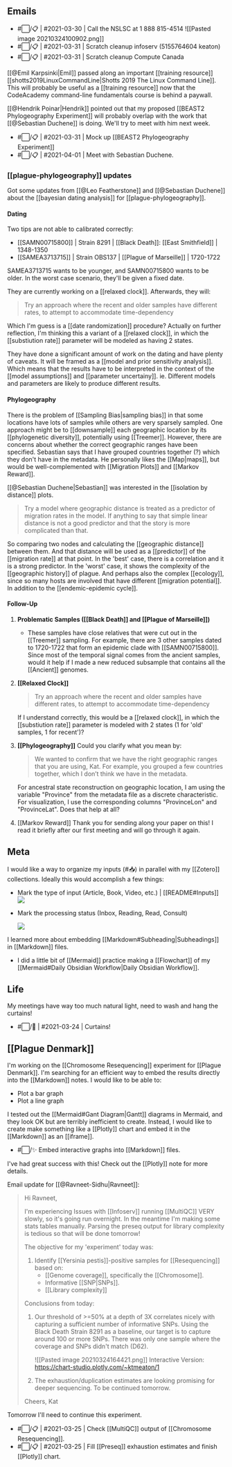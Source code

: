 ## Emails

- #⬜/📋 | #2021-03-30 | Call the NSLSC at 1 888 815-4514
![[Pasted image 20210324100902.png]]
- #⬜/📋 | #2021-03-31 | Scratch cleanup infoserv (5155764604 keaton)
- #⬜/📋 | #2021-03-31 | Scratch cleanup Compute Canada

[[@Emil Karpsinki|Emil]] passed along an important [[training resource]] [[shotts2019LinuxCommandLine|Shotts 2019 The Linux Command Line]]. This will probably be useful as a [[training resource]] now that the CodeAcademy command-line fundamentals course is behind a paywall.

[[@Hendrik Poinar|Hendrik]] pointed out that my proposed [[BEAST2 Phylogeography Experiment]] will probably overlap with the work that [[@Sebastian Duchene]] is doing. We'll try to meet with him next week.
- #⬜/📋 | #2021-03-31 | Mock up [[BEAST2 Phylogeography Experiment]]
- #⬜/📋 | #2021-04-01 | Meet with Sebastian Duchene.


### [[plague-phylogeography]] updates

Got some updates from [[@Leo Featherstone]] and [[@Sebastian Duchene]] about the [[bayesian dating analysis]] for [[plague-phylogeography]]. 

#### Dating

Two tips are not able to calibrated correctly:
- [[SAMN00715800]] | Strain 8291 | [[Black Death]]: [[East Smithfield]] | 1348-1350
- [[SAMEA3713715]] | Strain OBS137 | [[Plague of Marseille]] | 1720-1722

SAMEA3713715 wants to be younger, and SAMN00715800 wants to be older. In the worst case scenario, they'll be given a fixed date.

They are currently working on a [[relaxed clock]]. Afterwards, they will:

> Try an approach where the recent and older samples have different rates, to attempt to accommodate time-dependency

Which I'm guess is a [[date randomization]] procedure? Actually on further reflection, I'm thinking this a variant of a [[relaxed clock]], in which the [[substiution rate]] parameter will be modeled as having 2 states.

They have done a significant amount of work on the dating and have plenty of caveats. It will be framed as a [[model and prior sensitivity analysis]]. Which means that the results have to be interpreted in the context of the [[model assumptions]] and [[parameter uncertainy]]. ie. Different models and parameters are likely to produce different results.


#### Phylogeography

There is the problem of [[Sampling Bias|sampling bias]] in that some locations have lots of samples while others are very sparsely sampled. One approach might be to [[downsample]] each geographic location by its [[phylogenetic diversity]], potentially using [[Treemer]]. However, there are concerns about whether the correct geographic ranges have been specified. Sebastian says that I have grouped countries together (?) which they don't have in the metadata. He personally likes the [[Map|maps]], but would be well-complemented with [[Migration Plots]] and [[Markov Reward]].

[[@Sebastian Duchene|Sebastian]] was interested in the [[isolation by distance]] plots.

> Try a model where geographic distance is treated as a predictor of migration rates in the model. If anything to say that simple linear distance is not a good predictor and that the story is more complicated than that.

So comparing two nodes and calculating the [[geographic distance]] between them. And that distance will be used as a [[predictor]] of the [[migration rate]] at that point. In the 'best' case, there is a correlation and it is a strong predictor. In the 'worst' case, it shows the complexity of the [[geographic history]] of plague. And perhaps also the complex [[ecology]], since so many hosts are involved that have different [[migration potential]]. In addition to the [[endemic-epidemic cycle]].

#### Follow-Up

1. **Problematic Samples ([[Black Death]] and [[Plague of Marseille]])**
	 - These samples have close relatives that were cut out in the [[Treemer]] sampling. For example, there are 3 other samples dated to 1720-1722 that form an epidemic clade with [[SAMN00715800]]. Since most of the temporal signal comes from the ancient samples, would it help if I made a new reduced subsample that contains all the [[Ancient]] genomes.

2. **[[Relaxed Clock]]**
	> Try an approach where the recent and older samples have different rates, to attempt to accommodate time-dependency

	If I understand correctly, this would be a [[relaxed clock]], in which the [[substiution rate]] parameter is modeled with 2 states (1 for 'old' samples, 1 for recent')?

3. **[[Phylogeography]]**
	Could you clarify what you mean by:
	>We wanted to confirm that we have the right geographic ranges that you are using, Kat. For example, you grouped a few countries together, which I don’t think we have in the metadata.

	For ancestral state reconstruction on geographic location, I am using the variable "Province" from the metadata file as a discrete characteristic. For visualization, I use the corresponding columns "ProvinceLon" and "ProvinceLat". Does that help at all?

4. [[Markov Reward]]
	Thank you for sending along your paper on this! I read it briefly after our first meeting and will go through it again. 


## Meta

I would like a way to organize my inputs (#📥) in parallel with my [[Zotero]] collections. Ideally this would accomplish a few things:

- Mark the type of input (Article, Book, Video, etc.) | [[README#Inputs]]
	![](README.md#Tag%5CTaxonomy#Inputs)

- Mark the processing status (Inbox, Reading, Read, Consult)

	![](README.md#Tag%5CTaxonomy#Status)	

I learned more about embedding [[Markdown#Subheading|Subheadings]] in [[Markdown]] files.

- I did a little bit of [[Mermaid]] practice making a [[Flowchart]] of my [[Mermaid#Daily Obsidian Workflow|Daily Obsidian Workflow]].

## Life

My meetings have way too much natural light, need to wash and hang the curtains!
- #⬜/🧨 | #2021-03-24 | Curtains!

##  [[Plague Denmark]]

I'm working on the [[Chromosome Resequencing]] experiment for [[Plague Denmark]]. I'm searching for an efficient way to embed the results directly into the [[Markdown]] notes. I would like to be able to:

- Plot a bar graph
- Plot a line graph

I tested out the [[Mermaid#Gant Diagram|Gantt]] diagrams in Mermaid, and they look OK but are terribly inefficient to create. Instead, I would like to create make something like a [[Plotly]] chart and embed it in the [[Markdown]] as an [[iframe]].

- #⬜/✨  Embed interactive graphs into [[Markdown]] files. 

I've had great success with this! Check out the [[Plotly]] note for more details.

Email update for [[@Ravneet-Sidhu|Ravneet]]:

>Hi Ravneet,
>
> I'm experiencing Issues with [[Infoserv]] running [[MultiQC]] VERY slowly, so it's going run overnight. In the meantime I'm making some stats tables manually. Parsing the preseq output for library complexity is tedious so that will be done tomorrow! 
> 
>The objective for my 'experiment' today was:
>  1. Identify [[Yersinia pestis]]-positive samples for [[Resequencing]] based on:
>      - [[Genome coverage]], specifically the [[Chromosome]].
>      - Informative [[SNP|SNPs]].
>      - [[Library complexity]]
>	 
>Conclusions from today:
>  1. Our threshold of >=50% at a depth of 3X correlates nicely with capturing a sufficient number of informative SNPs. Using the Black Death Strain 8291 as a baseline, our target is to capture around 100 or more SNPs. There was only one sample where the coverage and SNPs didn't match (D62).
>  
>      ![[Pasted image 20210324164421.png]]
>      Interactive Version: <https://chart-studio.plotly.com/~ktmeaton/1>  
>      
>  2. The exhaustion/duplication estimates are looking promising for deeper sequencing. To be continued tomorrow.
>  
>Cheers,
>Kat

Tomorrow I'll need to continue this experiment.

- #⬜/📋 | #2021-03-25 | Check [[MultiQC]] output of [[Chromosome Resequencing]].
- #⬜/📋 | #2021-03-25 | Fill [[Preseq]] exhaustion estimates and finish [[Plotly]] chart.